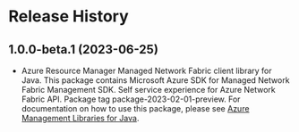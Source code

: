# Release History

## 1.0.0-beta.1 (2023-06-25)

- Azure Resource Manager Managed Network Fabric client library for Java. This package contains Microsoft Azure SDK for Managed Network Fabric Management SDK. Self service experience for Azure Network Fabric API. Package tag package-2023-02-01-preview. For documentation on how to use this package, please see [Azure Management Libraries for Java](https://aka.ms/azsdk/java/mgmt).
